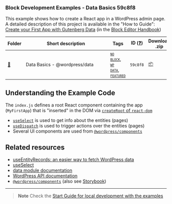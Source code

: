 ### Block Development Examples - Data Basics 59c8f8

This example shows how to create a React app in a WordPress admin page. A detailed description of this project is available in the "How to Guide": [Create your First App with Gutenberg Data](https://developer.wordpress.org/block-editor/how-to-guides/data-basics/) (in the [Block Editor Handbook](https://developer.wordpress.org/block-editor))

<!-- Please, do not remove these @TABLE EXAMPLES BEGIN and @TABLE EXAMPLES END comments or modify the table inside. This table is automatically generated from the data at data/examples.json and data/tags.json -->
<!-- @TABLE EXAMPLES BEGIN -->
| Folder                                                                                              | <span style="display: inline-block; width:250px">Short description</span> | Tags                                                                                                                                                                                                                                                                                                                                                                                               | ID ([❓](https://github.com/WordPress/block-development-examples/wiki/04-Why-an-ID-for-every-example%3F "Why an ID for every example?")) | Download .zip                                                                                                      | Live Demo                                                                                                                                                                                                                                                                                                                                                                                                                                                                                                                         |
| --------------------------------------------------------------------------------------------------- | ------------------------------------------------------------------------- | -------------------------------------------------------------------------------------------------------------------------------------------------------------------------------------------------------------------------------------------------------------------------------------------------------------------------------------------------------------------------------------------------- | --------------------------------------------------------------------------------------------------------------------------------------- | ------------------------------------------------------------------------------------------------------------------ | --------------------------------------------------------------------------------------------------------------------------------------------------------------------------------------------------------------------------------------------------------------------------------------------------------------------------------------------------------------------------------------------------------------------------------------------------------------------------------------------------------------------------------- |
| [📁](https://github.com/WordPress/block-development-examples/tree/trunk/plugins/data-basics-59c8f8) | Data Basics - @wordpress/data                                             | <small><code><a href="https://github.com/WordPress/block-development-examples/wiki/03-Tags#no-block">NO BLOCK</a></code></small>, <small><code><a href="https://github.com/WordPress/block-development-examples/wiki/03-Tags#wp-data">WP DATA</a></code></small>, <small><code><a href="https://github.com/WordPress/block-development-examples/wiki/03-Tags#featured">FEATURED</a></code></small> | `59c8f8`                                                                                                                                | [📦](https://raw.githubusercontent.com/WordPress/block-development-examples/deploy/zips/data-basics-59c8f8.zip "") | [![](https://raw.githubusercontent.com/WordPress/block-development-examples/trunk/assets/icon-wp.svg)](https://playground.wordpress.net/#{%22landingPage%22:%22/wp-admin/admin.php?page=my-custom-gutenberg-app%22,%22steps%22:[{%22step%22:%22installPlugin%22,%22pluginZipFile%22:{%22resource%22:%22url%22,%22url%22:%22https://raw.githubusercontent.com/WordPress/block-development-examples/deploy/zips/data-basics-59c8f8.zip%22}},{%22step%22:%22login%22,%22username%22:%22admin%22,%22password%22:%22password%22}]} "") |
<!-- @TABLE EXAMPLES END -->

## Understanding the Example Code

The `index.js` defines a root React component containing the app (`MyFirstApp`) that is "inserted" in the DOM via [`createRoot` of `react-dom`](https://react.dev/reference/react-dom/client/createRoot) 
- [`useSelect`](https://developer.wordpress.org/block-editor/reference-guide/packages/packages-data/#useselect) is used to get info about the entities (pages)
- [`useDispatch`](https://developer.wordpress.org/block-editor/reference-guides/packages/packages-data/#usedispatch) is used to trigger actions over the entities (pages)
- Several UI components are used from [`@wordpress/components`](https://developer.wordpress.org/block-editor/reference-guides/components/)

## Related resources

- [useEntityRecords: an easier way to fetch WordPress data](https://developer.wordpress.org/news/2023/05/useentityrecords-an-easier-way-to-fetch-wordpress-data/)
- [useSelect](https://developer.wordpress.org/block-editor/reference-guide/packages/packages-data/#useselect)
- [data module documentation](https://developer.wordpress.org/block-editor/reference-guide/packages/packages-data/)
- [WordPress API documentation](https://developer.wordpress.org/rest-api/reference/pages/)
- [`@wordpress/components`](https://developer.wordpress.org/block-editor/reference-guides/components/) (also see [Storybook](https://wordpress.github.io/gutenberg/?path=/docs/docs-introduction--page))


----

> **Note**
> Check the [Start Guide for local development with the examples](https://github.com/WordPress/block-development-examples/wiki/02-Examples#start-guide-for-local-development-with-the-examples)